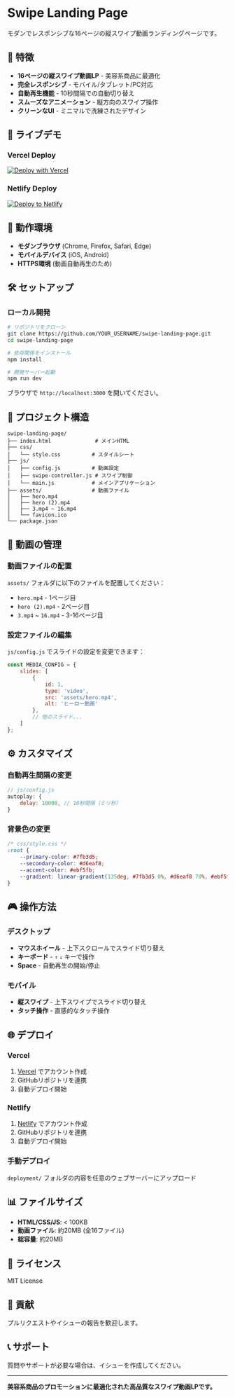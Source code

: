 # Swipe Landing Page

モダンでレスポンシブな16ページの縦スワイプ動画ランディングページです。

## 🎯 特徴

- **16ページの縦スワイプ動画LP** - 美容系商品に最適化
- **完全レスポンシブ** - モバイル/タブレット/PC対応
- **自動再生機能** - 10秒間隔での自動切り替え
- **スムーズなアニメーション** - 縦方向のスワイプ操作
- **クリーンなUI** - ミニマルで洗練されたデザイン

## 🚀 ライブデモ

### Vercel Deploy
[![Deploy with Vercel](https://vercel.com/button)](https://vercel.com/new/clone?repository-url=https://github.com/YOUR_USERNAME/swipe-landing-page)

### Netlify Deploy
[![Deploy to Netlify](https://www.netlify.com/img/deploy/button.svg)](https://app.netlify.com/start/deploy?repository=https://github.com/YOUR_USERNAME/swipe-landing-page)

## 📱 動作環境

- **モダンブラウザ** (Chrome, Firefox, Safari, Edge)
- **モバイルデバイス** (iOS, Android)
- **HTTPS環境** (動画自動再生のため)

## 🛠️ セットアップ

### ローカル開発

```bash
# リポジトリをクローン
git clone https://github.com/YOUR_USERNAME/swipe-landing-page.git
cd swipe-landing-page

# 依存関係をインストール
npm install

# 開発サーバー起動
npm run dev
```

ブラウザで `http://localhost:3000` を開いてください。

## 📁 プロジェクト構造

```
swipe-landing-page/
├── index.html              # メインHTML
├── css/
│   └── style.css          # スタイルシート
├── js/
│   ├── config.js          # 動画設定
│   ├── swipe-controller.js # スワイプ制御
│   └── main.js            # メインアプリケーション
├── assets/                # 動画ファイル
│   ├── hero.mp4
│   ├── hero (2).mp4
│   ├── 3.mp4 ~ 16.mp4
│   └── favicon.ico
└── package.json
```

## 🎥 動画の管理

### 動画ファイルの配置
`assets/` フォルダに以下のファイルを配置してください：

- `hero.mp4` - 1ページ目
- `hero (2).mp4` - 2ページ目  
- `3.mp4` ~ `16.mp4` - 3-16ページ目

### 設定ファイルの編集
`js/config.js` でスライドの設定を変更できます：

```javascript
const MEDIA_CONFIG = {
    slides: [
        {
            id: 1,
            type: 'video',
            src: 'assets/hero.mp4',
            alt: 'ヒーロー動画'
        },
        // 他のスライド...
    ]
};
```

## ⚙️ カスタマイズ

### 自動再生間隔の変更
```javascript
// js/config.js
autoplay: {
    delay: 10000, // 10秒間隔（ミリ秒）
}
```

### 背景色の変更
```css
/* css/style.css */
:root {
    --primary-color: #7fb3d5;
    --secondary-color: #d6eaf8;
    --accent-color: #ebf5fb;
    --gradient: linear-gradient(135deg, #7fb3d5 0%, #d6eaf8 70%, #ebf5fb 100%);
}
```

## 🎮 操作方法

### デスクトップ
- **マウスホイール** - 上下スクロールでスライド切り替え
- **キーボード** - `↑` `↓` キーで操作
- **Space** - 自動再生の開始/停止

### モバイル
- **縦スワイプ** - 上下スワイプでスライド切り替え
- **タッチ操作** - 直感的なタッチ操作

## 🌐 デプロイ

### Vercel
1. [Vercel](https://vercel.com) でアカウント作成
2. GitHubリポジトリを連携
3. 自動デプロイ開始

### Netlify
1. [Netlify](https://netlify.com) でアカウント作成
2. GitHubリポジトリを連携
3. 自動デプロイ開始

### 手動デプロイ
`deployment/` フォルダの内容を任意のウェブサーバーにアップロード

## 📊 ファイルサイズ

- **HTML/CSS/JS**: < 100KB
- **動画ファイル**: 約20MB (全16ファイル)
- **総容量**: 約20MB

## 📝 ライセンス

MIT License

## 🤝 貢献

プルリクエストやイシューの報告を歓迎します。

## 📞 サポート

質問やサポートが必要な場合は、イシューを作成してください。

---

**美容系商品のプロモーションに最適化された高品質なスワイプ動画LPです。**